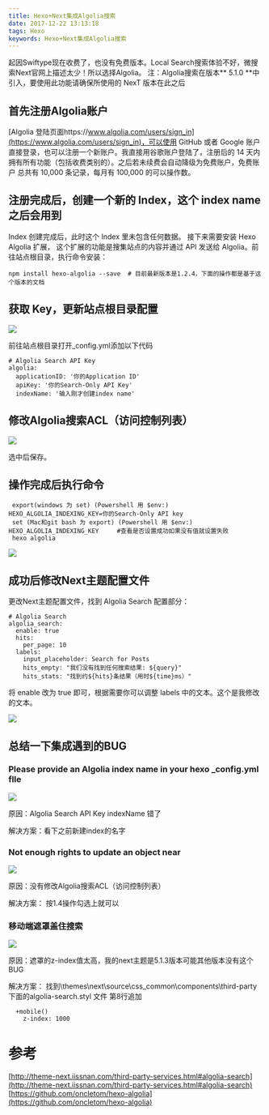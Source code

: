 ```yaml
---
title: Hexo+Next集成Algolia搜索
date: 2017-12-22 13:13:18
tags: Hexo
keywords: Hexo+Next集成Algolia搜索
---
```


起因Swiftype现在收费了，也没有免费版本。Local Search搜索体验不好，微搜索Next官网上描述太少！所以选择Algolia。
注：Algolia搜索在版本** 5.1.0 **中引入，要使用此功能请确保所使用的 NexT 版本在此之后
<!-- more -->

## 首先注册Algolia账户
[Algolia 登陆页面https://www.algolia.com/users/sign_in](https://www.algolia.com/users/sign_in)，可以使用 GitHub 或者 Google 账户直接登录，也可以注册一个新账户。我直接用谷歌账户登陆了，注册后的 14 天内拥有所有功能（包括收费类别的）。之后若未续费会自动降级为免费账户，免费账户 总共有 10,000 条记录，每月有 100,000 的可以操作数。

## 注册完成后，创建一个新的 Index，这个 index name 之后会用到


Index 创建完成后，此时这个 Index 里未包含任何数据。 接下来需要安装 Hexo Algolia 扩展， 这个扩展的功能是搜集站点的内容并通过 API 发送给 Algolia。前往站点根目录，执行命令安装：

```
npm install hexo-algolia --save  # 目前最新版本是1.2.4，下面的操作都是基于这个版本的文档
```

## 获取 Key，更新站点根目录配置
![](http://hexo-1252491761.file.myqcloud.com/Hexo-Next%E9%9B%86%E6%88%90Algolia%E6%90%9C%E7%B4%A2/20171222140824.png)

前往站点根目录打开_config.yml添加以下代码

```
# Algolia Search API Key
algolia:
  applicationID: '你的Application ID'
  apiKey: '你的Search-Only API Key'
  indexName: '输入刚才创建index name'
```

## 修改Algolia搜索ACL（访问控制列表）
![](http://hexo-1252491761.file.myqcloud.com/Hexo-Next%E9%9B%86%E6%88%90Algolia%E6%90%9C%E7%B4%A2/20171222142305.png)

选中后保存。

## 操作完成后执行命令
```
 export(windows 为 set) (Powershell 用 $env:) HEXO_ALGOLIA_INDEXING_KEY=你的Search-Only API key
 set (Mac和git bash 为 export) (Powershell 用 $env:) HEXO_ALGOLIA_INDEXING_KEY     #查看是否设置成功如果没有值就设置失败
 hexo algolia
```

![](http://hexo-1252491761.file.myqcloud.com/Hexo-Next%E9%9B%86%E6%88%90Algolia%E6%90%9C%E7%B4%A2/20171222143002.png)

## 成功后修改Next主题配置文件
更改Next主题配置文件，找到 Algolia Search 配置部分：

```
# Algolia Search
algolia_search:
  enable: true
  hits:
    per_page: 10
  labels:
    input_placeholder: Search for Posts
    hits_empty: "我们没有找到任何搜索结果: ${query}"
    hits_stats: "找到约${hits}条结果（用时${time}ms）"
```

将 enable 改为 true 即可，根据需要你可以调整 labels 中的文本。这个是我修改的文本。

![](http://hexo-1252491761.file.myqcloud.com/Hexo-Next%E9%9B%86%E6%88%90Algolia%E6%90%9C%E7%B4%A2/20171222143639.png)

## 总结一下集成遇到的BUG

### Please provide an Algolia index name in your hexo _config.yml flle
![](http://hexo-1252491761.file.myqcloud.com/Hexo-Next%E9%9B%86%E6%88%90Algolia%E6%90%9C%E7%B4%A2/20171222144122.png)

原因：Algolia Search API Key indexName 错了

解决方案：看下之前新建index的名字

### Not enough rights to update an object near
![](http://hexo-1252491761.file.myqcloud.com/Hexo-Next%E9%9B%86%E6%88%90Algolia%E6%90%9C%E7%B4%A2/20171222151203.png)

原因：没有修改Algolia搜索ACL（访问控制列表）

解决方案： 按1.4操作勾选上就可以

### 移动端遮罩盖住搜索
![](http://hexo-1252491761.file.myqcloud.com/Hexo-Next%E9%9B%86%E6%88%90Algolia%E6%90%9C%E7%B4%A2/20171222151807.png)

原因：遮罩的z-index值太高，我的next主题是5.1.3版本可能其他版本没有这个BUG

解决方案： 找到\themes\next\source\css\_common\components\third-party 下面的algolia-search.styl 文件 第8行追加
```	
  +mobile()
    z-index: 1000
```
# 参考
[http://theme-next.iissnan.com/third-party-services.html#algolia-search](http://theme-next.iissnan.com/third-party-services.html#algolia-search)
[https://github.com/oncletom/hexo-algolia](https://github.com/oncletom/hexo-algolia)
